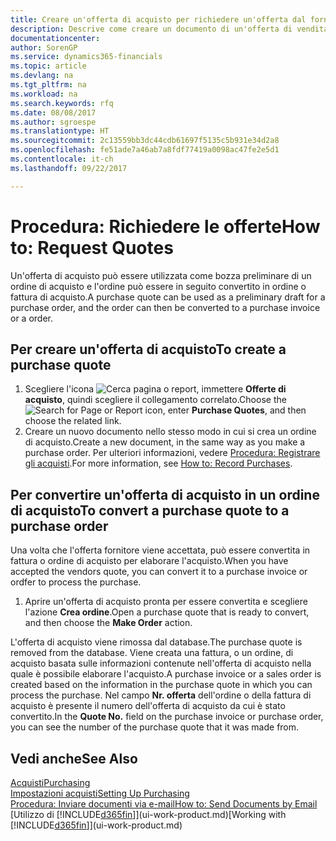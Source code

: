 ```yaml
---
title: Creare un'offerta di acquisto per richiedere un'offerta dal fornitore | Documenti Microsoft
description: Descrive come creare un documento di un'offerta di vendita o una richiesta di offerta (RdO) per registrare la propria offerta a un cliente per la vendita di prodotti in base a termini determinati.
documentationcenter: 
author: SorenGP
ms.service: dynamics365-financials
ms.topic: article
ms.devlang: na
ms.tgt_pltfrm: na
ms.workload: na
ms.search.keywords: rfq
ms.date: 08/08/2017
ms.author: sgroespe
ms.translationtype: HT
ms.sourcegitcommit: 2c13559bb3dc44cdb61697f5135c5b931e34d2a8
ms.openlocfilehash: fe51ade7a46ab7a8fdf77419a0098ac47fe2e5d1
ms.contentlocale: it-ch
ms.lasthandoff: 09/22/2017

---
```

# <a name="how-to-request-quotes"></a><span data-ttu-id="9b6ef-103">Procedura: Richiedere le offerte</span><span class="sxs-lookup"><span data-stu-id="9b6ef-103">How to: Request Quotes</span></span>
<span data-ttu-id="9b6ef-104">Un'offerta di acquisto può essere utilizzata come bozza preliminare di un ordine di acquisto e l'ordine può essere in seguito convertito in ordine o fattura di acquisto.</span><span class="sxs-lookup"><span data-stu-id="9b6ef-104">A purchase quote can be used as a preliminary draft for a purchase order, and the order can then be converted to a purchase invoice or a order.</span></span>


## <a name="to-create-a-purchase-quote"></a><span data-ttu-id="9b6ef-105">Per creare un'offerta di acquisto</span><span class="sxs-lookup"><span data-stu-id="9b6ef-105">To create a purchase quote</span></span>
1. <span data-ttu-id="9b6ef-106">Scegliere l'icona ![Cerca pagina o report](media/ui-search/search_small.png "icona Cerca pagina o report"), immettere **Offerte di acquisto**, quindi scegliere il collegamento correlato.</span><span class="sxs-lookup"><span data-stu-id="9b6ef-106">Choose the ![Search for Page or Report](media/ui-search/search_small.png "Search for Page or Report icon") icon, enter **Purchase Quotes**, and then choose the related link.</span></span>
2. <span data-ttu-id="9b6ef-107">Creare un nuovo documento nello stesso modo in cui si crea un ordine di acquisto.</span><span class="sxs-lookup"><span data-stu-id="9b6ef-107">Create a new document, in the same way as you make a purchase order.</span></span> <span data-ttu-id="9b6ef-108">Per ulteriori informazioni, vedere [Procedura: Registrare gli acquisti](purchasing-how-record-purchases.md).</span><span class="sxs-lookup"><span data-stu-id="9b6ef-108">For more information, see [How to: Record Purchases](purchasing-how-record-purchases.md).</span></span>

## <a name="to-convert-a-purchase-quote-to-a-purchase-order"></a><span data-ttu-id="9b6ef-109">Per convertire un'offerta di acquisto in un ordine di acquisto</span><span class="sxs-lookup"><span data-stu-id="9b6ef-109">To convert a purchase quote to a purchase order</span></span>
<span data-ttu-id="9b6ef-110">Una volta che l'offerta fornitore viene accettata, può essere convertita in fattura o ordine di acquisto per elaborare l'acquisto.</span><span class="sxs-lookup"><span data-stu-id="9b6ef-110">When you have accepted the vendors quote, you can convert it to a purchase invoice or ordfer to process the purchase.</span></span>

1. <span data-ttu-id="9b6ef-111">Aprire un'offerta di acquisto pronta per essere convertita e scegliere l'azione **Crea ordine**.</span><span class="sxs-lookup"><span data-stu-id="9b6ef-111">Open a purchase quote that is ready to convert, and then choose the **Make Order** action.</span></span>

<span data-ttu-id="9b6ef-112">L'offerta di acquisto viene rimossa dal database.</span><span class="sxs-lookup"><span data-stu-id="9b6ef-112">The purchase quote is removed from the database.</span></span> <span data-ttu-id="9b6ef-113">Viene creata una fattura, o un ordine, di acquisto basata sulle informazioni contenute nell'offerta di acquisto nella quale è possibile elaborare l'acquisto.</span><span class="sxs-lookup"><span data-stu-id="9b6ef-113">A purchase invoice or a sales order is created based on the information in the purchase quote in which you can process the purchase.</span></span> <span data-ttu-id="9b6ef-114">Nel campo **Nr. offerta** dell'ordine o della fattura di acquisto è presente il numero dell'offerta di acquisto da cui è stato convertito.</span><span class="sxs-lookup"><span data-stu-id="9b6ef-114">In the **Quote No.** field on the purchase invoice or purchase order, you can see the number of the purchase quote that it was made from.</span></span>

## <a name="see-also"></a><span data-ttu-id="9b6ef-115">Vedi anche</span><span class="sxs-lookup"><span data-stu-id="9b6ef-115">See Also</span></span>
[<span data-ttu-id="9b6ef-116">Acquisti</span><span class="sxs-lookup"><span data-stu-id="9b6ef-116">Purchasing</span></span>](purchasing-manage-purchasing.md)  
[<span data-ttu-id="9b6ef-117">Impostazioni acquisti</span><span class="sxs-lookup"><span data-stu-id="9b6ef-117">Setting Up Purchasing</span></span>](purchasing-setup-purchasing.md)  
[<span data-ttu-id="9b6ef-118">Procedura: Inviare documenti via e-mail</span><span class="sxs-lookup"><span data-stu-id="9b6ef-118">How to: Send Documents by Email</span></span>](ui-how-send-documents-email.md)  
<span data-ttu-id="9b6ef-119">[Utilizzo di [!INCLUDE[d365fin](includes/d365fin_md.md)]](ui-work-product.md)</span><span class="sxs-lookup"><span data-stu-id="9b6ef-119">[Working with [!INCLUDE[d365fin](includes/d365fin_md.md)]](ui-work-product.md)</span></span>

